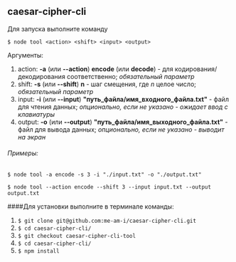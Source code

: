 ## caesar-cipher-cli

Для запуска выполните команду

```$ node tool <action> <shift> <input> <output> ```

Аргументы:
1. action: **-a** (или **--action**) **encode** (или **decode**) - для кодирования/декодирования соответственно; _обязательный параметр_
2. shift: **-s** (или **--shift**) **n** - шаг смещения, где _n_ целое число; _обязательный параметр_
3. input: **-i** (или **--input**) **"путь_файла/имя_входного_файла.txt"** - файл для чтения данных; _опционально, если не указано - ожидает ввод с клавиатуры_
4. output: **-o** (или **--output**) **"путь_файла/имя_выходного_файла.txt"** - файл для вывода данных; _опционально, если не указано - выводит на экран_

###### Примеры:
```$ node tool -a encode -s 3 -i "./input.txt" -o "./output.txt"```

```$ node tool --action encode --shift 3 --input input.txt --output output.txt```


####Для установки выполните в терминале команды:

1. ```$ git clone git@github.com:me-am-i/caesar-cipher-cli.git``` 
2. ```$ cd caesar-cipher-cli/``` 
3. ```$ git checkout caesar-cipher-cli-tool``` 
5. ```$ cd caesar-cipher-cli/``` 
4. ```$ npm install```
